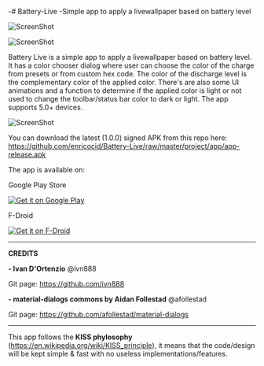 -# Battery-Live
 -Simple app to apply a livewallpaper based on battery level

![ScreenShot](https://raw.githubusercontent.com/enricocid/Battery-Live/master/art/solid.png)

![ScreenShot](https://raw.githubusercontent.com/enricocid/Battery-Live/master/art/Battery_gif.gif)

Battery Live is a simple app to apply a livewallpaper based on battery level.
It has a color chooser dialog where user can choose the color of the charge from presets or from custom hex code. The color of the discharge level is the complementary color of the applied color.
There's are also some UI animations and a function to determine if the applied color is light or not used to change the toolbar/status bar color to dark or light.
The app supports 5.0+ devices.

![ScreenShot](https://raw.githubusercontent.com/enricocid/Battery-Live/master/art/screens.png)


You can download the latest (1.0.0) signed APK from this repo here: https://github.com/enricocid/Battery-Live/raw/master/project/app/app-release.apk


The app is available on:

Google Play Store

<a href="https://play.google.com/store/apps/details?id=com.enrico.earthquake.batterysimplysolid">
  <img alt="Get it on Google Play"       src="https://raw.githubusercontent.com/enricocid/Storage-USB/master/art/gplay.png" />
</a>
 
F-Droid
 
<a href="https://f-droid.org/repository/browse/?fdid=com.enrico.earthquake.batterysimplysolid">
  <img alt="Get it on F-Droid"       src="https://raw.githubusercontent.com/enricocid/Storage-USB/master/art/fdroid.png" />
</a>




-------------
**CREDITS**

**- Ivan D'Ortenzio**
@ivn888

Git page:
https://github.com/ivn888


**- material-dialogs commons by Aidan Follestad**
@afollestad

Git page:
https://github.com/afollestad/material-dialogs



-------------------
This app follows the **KISS phylosophy** (https://en.wikipedia.org/wiki/KISS_principle), it means that the code/design will be kept simple & fast with no useless implementations/features.
